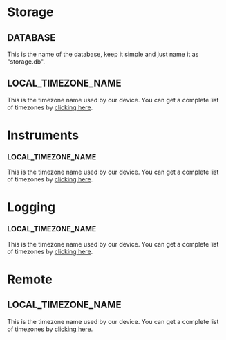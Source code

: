 # Storage

## DATABASE
This is the name of the database, keep it simple and just name it as "storage.db".

## LOCAL_TIMEZONE_NAME
This is the timezone name used by our device. You can get a complete list of timezones by [clicking here](https://stackoverflow.com/q/13866926).

# Instruments

### LOCAL_TIMEZONE_NAME
This is the timezone name used by our device. You can get a complete list of timezones by [clicking here](https://stackoverflow.com/q/13866926).


# Logging

### LOCAL_TIMEZONE_NAME
This is the timezone name used by our device. You can get a complete list of timezones by [clicking here](https://stackoverflow.com/q/13866926).


# Remote

## LOCAL_TIMEZONE_NAME
This is the timezone name used by our device. You can get a complete list of timezones by [clicking here](https://stackoverflow.com/q/13866926).

